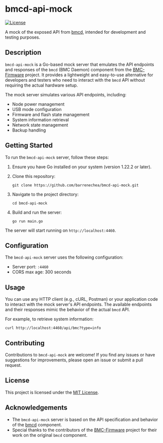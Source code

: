 # bmcd-api-mock

[![License](https://img.shields.io/badge/License-MIT-blue.svg)](https://opensource.org/license/MIT)

A mock of the exposed API from [bmcd](https://github.com/turing-machines/BMC-Firmware), intended for development and testing purposes.

## Description

`bmcd-api-mock` is a Go-based mock server that emulates the API endpoints and responses of the `bmcd` (BMC Daemon) component from the [BMC-Firmware](https://github.com/turing-machines/BMC-Firmware) project. It provides a lightweight and easy-to-use alternative for developers and testers who need to interact with the `bmcd` API without requiring the actual hardware setup.

The mock server simulates various API endpoints, including:

- Node power management
- USB mode configuration
- Firmware and flash state management
- System information retrieval
- Network state management
- Backup handling

## Getting Started

To run the `bmcd-api-mock` server, follow these steps:

1. Ensure you have Go installed on your system (version 1.22.2 or later).

2. Clone this repository:

   ```
   git clone https://github.com/barrenechea/bmcd-api-mock.git
   ```

3. Navigate to the project directory:

   ```
   cd bmcd-api-mock
   ```

4. Build and run the server:

   ```
   go run main.go
   ```

The server will start running on `http://localhost:4460`.

## Configuration

The `bmcd-api-mock` server uses the following configuration:

- Server port: `:4460`
- CORS max age: 300 seconds

## Usage

You can use any HTTP client (e.g., cURL, Postman) or your application code to interact with the mock server's API endpoints. The available endpoints and their responses mimic the behavior of the actual `bmcd` API.

For example, to retrieve system information:

```
curl http://localhost:4460/api/bmc?type=info
```

## Contributing

Contributions to `bmcd-api-mock` are welcome! If you find any issues or have suggestions for improvements, please open an issue or submit a pull request.

## License

This project is licensed under the [MIT License](LICENSE).

## Acknowledgements

- The `bmcd-api-mock` server is based on the API specification and behavior of the [bmcd](https://github.com/turing-machines/bmcd) component.
- Special thanks to the contributors of the [BMC-Firmware](https://github.com/turing-machines/BMC-Firmware) project for their work on the original `bmcd` component.
